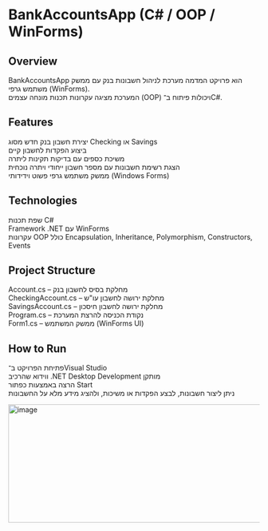 # BankAccountsApp (C# / OOP / WinForms)

## Overview
BankAccountsApp הוא פרויקט המדמה מערכת לניהול חשבונות בנק עם ממשק משתמש גרפי (WinForms).  
המערכת מציגה עקרונות תכנות מונחה עצמים (OOP) ויכולות פיתוח ב־C#.

## Features
יצירת חשבון בנק חדש מסוג Checking או Savings  
ביצוע הפקדות לחשבון קיים  
משיכת כספים עם בדיקות תקינות ליתרה  
הצגת רשימת חשבונות עם מספר חשבון ייחודי ויתרה נוכחית  
ממשק משתמש גרפי פשוט וידידותי (Windows Forms)

## Technologies
שפת תכנות C#  
Framework .NET עם WinForms  
עקרונות OOP כולל Encapsulation, Inheritance, Polymorphism, Constructors, Events

## Project Structure
Account.cs – מחלקת בסיס לחשבון בנק  
CheckingAccount.cs – מחלקת ירושה לחשבון עו"ש  
SavingsAccount.cs – מחלקת ירושה לחשבון חיסכון  
Program.cs – נקודת הכניסה להרצת המערכת  
Form1.cs – ממשק המשתמש (WinForms UI)

## How to Run
פתיחת הפרויקט ב־Visual Studio  
ווידוא שהרכיב .NET Desktop Development מותקן  
הרצה באמצעות כפתור Start  
ניתן ליצור חשבונות, לבצע הפקדות או משיכות, ולהציג מידע מלא על החשבונות






<img width="579" height="237" alt="image" src="https://github.com/user-attachments/assets/4e9e6be3-6301-4355-8bf0-2e2d369c18d1" />
